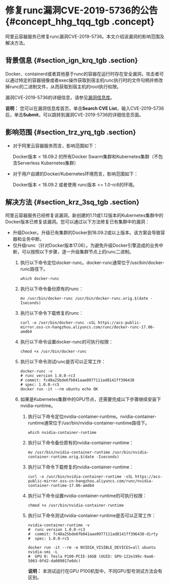 # 修复runc漏洞CVE-2019-5736的公告 {#concept_hhg_tqq_tgb .concept}

阿里云容器服务已修复runc漏洞CVE-2019-5736。本文介绍该漏洞的影响范围及解决方法。

## 背景信息 {#section_ign_krq_tgb .section}

Docker、containerd或者其他基于runc的容器在运行时存在安全漏洞，攻击者可以通过特定的容器镜像或者exec操作获取到宿主机runc执行时的文件句柄并修改掉runc的二进制文件，从而获取到宿主机的root执行权限。

漏洞CVE-2019-5736的详细信息，请参见[漏洞信息库](https://cve.mitre.org/)。

**说明：** 您可以在漏洞信息库首页，单击**Search CVE List**，输入CVE-2019-5736后，单击**Submit**，可以跳转到漏洞CVE-2019-5736的详细信息页面。

## 影响范围 {#section_trz_yrq_tgb .section}

-   对于阿里云容器服务而言，影响范围如下：

    Docker版本 < 18.09.2 的所有Docker Swarm集群和Kubernetes集群（不包含Serverless Kubernetes集群）

-   对于用户自建的Docker/Kubernetes环境而言，影响范围如下：

    Docker版本 < 18.09.2 或者使用 runc版本 <= 1.0-rc6的环境。


## 解决方法 {#section_krz_3sq_tgb .section}

阿里云容器服务已经修复该漏洞，新创建的1.11或1.12版本的Kubernetes集群中的Docker版本已修复该漏洞。您可以通过以下方法修复已有集群中的漏洞：

-   升级Docker。升级已有集群的Docker到18.09.2或以上版本。该方案会导致容器和业务中断。
-   仅升级runc（针对Docker版本17.06）。为避免升级Docker引擎造成的业务中断，可以按照以下步骤，逐一升级集群节点上的runc二进制。
    1.  执行以下命令定位docker-runc。docker-runc通常位于/usr/bin/docker-runc路径下。

        ``` {#codeblock_g0k_a7s_l1k}
        which docker-runc
        ```

    2.  执行以下命令备份原有的runc：

        ``` {#codeblock_7vm_6fr_v0z}
        mv /usr/bin/docker-runc /usr/bin/docker-runc.orig.$(date -Iseconds)
        ```

    3.  执行以下命令下载修复的runc：

        ``` {#codeblock_lsj_4bj_k25}
        curl -o /usr/bin/docker-runc -sSL https://acs-public-mirror.oss-cn-hangzhou.aliyuncs.com/runc/docker-runc-17.06-amd64
        ```

    4.  执行以下命令设置docker-runc的可执行权限：

        ``` {#codeblock_yw3_o81_ha8}
        chmod +x /usr/bin/docker-runc
        ```

    5.  执行以下命令测试runc是否可以正常工作：

        ``` {#codeblock_c3y_bqt_eva}
        docker-runc -v
        # runc version 1.0.0-rc3
        # commit: fc48a25bde6fb041aae0977111ad8141ff396438
        # spec: 1.0.0-rc5
        docker run -it --rm ubuntu echo OK
        ```

    6.  如果是Kubernetes集群中的GPU节点，还需要完成以下步骤继续安装下nvidia-runtime。
        1.  执行以下命令定位nvidia-container-runtime。nvidia-container-runtime通常位于/usr/bin/nvidia-container-runtime路径下。

            ``` {#codeblock_84e_58d_s0f}
            which nvidia-container-runtime
            ```

        2.  执行以下命令备份原有的nvidia-container-runtime：

            ``` {#codeblock_0ph_c0k_b7r}
            mv /usr/bin/nvidia-container-runtime /usr/bin/nvidia-container-runtime.orig.$(date -Iseconds)
            ```

        3.  执行以下命令下载修复的nvidia-container-runtime：

            ``` {#codeblock_vz7_d2w_b90}
            curl -o /usr/bin/nvidia-container-runtime -sSL https://acs-public-mirror.oss-cn-hangzhou.aliyuncs.com/runc/nvidia-container-runtime-17.06-amd64
            ```

        4.  执行以下命令设置nvidia-container-runtime的可执行权限：

            ``` {#codeblock_ooa_won_cc2}
            chmod +x /usr/bin/nvidia-container-runtime
            ```

        5.  执行以下命令测试nvidia-container-runtime是否可以正常工作：

            ``` {#codeblock_w0v_ovm_o8b}
            nvidia-container-runtime -v
            #  runc version 1.0.0-rc3
            #  commit: fc48a25bde6fb041aae0977111ad8141ff396438-dirty
            #  spec: 1.0.0-rc5
            
            docker run -it --rm -e NVIDIA_VISIBLE_DEVICES=all ubuntu nvidia-smi -L
            #  GPU 0: Tesla P100-PCIE-16GB (UUID: GPU-122e199c-9aa6-5063-0fd2-da009017e6dc)
            ```

            **说明：** 本测试运行在GPU P100机型中，不同GPU型号测试方法会有区别。


